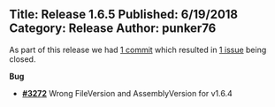 Title: Release 1.6.5
Published: 6/19/2018
Category: Release
Author: punker76
---

As part of this release we had [1 commit](https://github.com/MahApps/MahApps.Metro/compare/1.6.4...1.6.5) which resulted in [1 issue](https://github.com/MahApps/MahApps.Metro/issues?milestone=33&state=closed) being closed.


__Bug__

- [__#3272__](https://github.com/MahApps/MahApps.Metro/issues/3272) Wrong FileVersion and AssemblyVersion for v1.6.4


